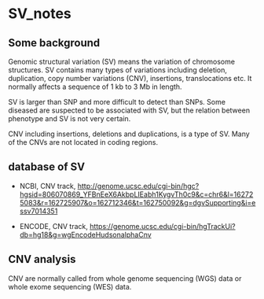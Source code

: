 # SV_notes

## Some background

Genomic structural variation (SV) means the variation of chromosome structures.
SV contains many types of variations including deletion, duplication,
copy number variations (CNV), insertions, translocations etc. It normally
affects a sequence of 1 kb to 3 Mb in length.

SV is larger than SNP and more difficult to detect than SNPs. Some diseased are
suspected to be associated with SV, but the relation between phenotype and SV
is not very certain.

CNV including insertions, deletions and duplications, is a type of SV. Many of
the CNVs are not located in coding regions.

## database of SV

+ NCBI, CNV track, http://genome.ucsc.edu/cgi-bin/hgc?hgsid=806070869_YFBnEeX6AkbpLIEabh1KygvTh0c9&c=chr6&l=162725083&r=162725907&o=162712346&t=162750092&g=dgvSupporting&i=essv7014351

+ ENCODE, CNV track, https://genome.ucsc.edu/cgi-bin/hgTrackUi?db=hg18&g=wgEncodeHudsonalphaCnv

## CNV analysis

CNV are normally called from whole genome sequencing (WGS) data or whole exome
sequencing (WES) data.
